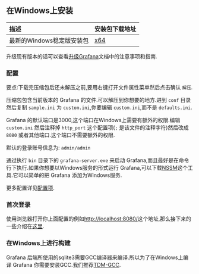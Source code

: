 ## 在Windows上安装
| 描述 | 安装包下载地址 |
| :----- | :----- |
| 最新的Windows稳定版安装包 | [x64](https://grafana.com/grafana/download?platform=windows) |

升级现有版本的话可以查看[升级Grafana](http://docs.grafana.org/installation/upgrading/)文档中的注意事项和指南.

### 配置
要点:下载完压缩包后还未解压之前,要用右键打开文件属性菜单然后点击确认 `解压`.

压缩包包含当前版本的 Grafana 的文件.可以解压到你想要的地方.进到 `conf` 目录然后复制 `sample.ini` 为 `custom.ini`,你要编辑 `custom.ini`,而不是 `defaults.ini`.

Grafana 的默认端口是3000,这个端口在Windows上需要有额外的权限.编辑 `custom.ini` 然后注释掉 `http_port` 这个配置项(`;` 是该文件的注释字符)然后改成  `8080` 或者其他端口.这个端口不需要额外的权限.

默认的登录账号信息为: `admin/admin`

通过执行 `bin` 目录下的 `grafana-server.exe` 来启动 Grafana,而且最好是在命令行下执行.如果你想要以Windows服务的形式运行 Grafana,可以下载[NSSM](https://nssm.cc/)这个工具.它可以简单的把 Grafana 添加为Windows服务.

更多配置详见[配置项](http://docs.grafana.org/installation/configuration/).

### 首次登录
使用浏览器打开你上面配置的例如[http://localhost:8080/](http://localhost:8080/)这个地址,那么接下来的一些介绍在[这里](http://docs.grafana.org/guides/getting_started/). 

### 在Windows上进行构建
Grafana 后端所使用的sqlite3需要GCC编译器来编译.所以为了在Windows上编译 Grafana 你需要安装GCC.我们推荐[TDM-GCC](http://tdm-gcc.tdragon.net/download).

